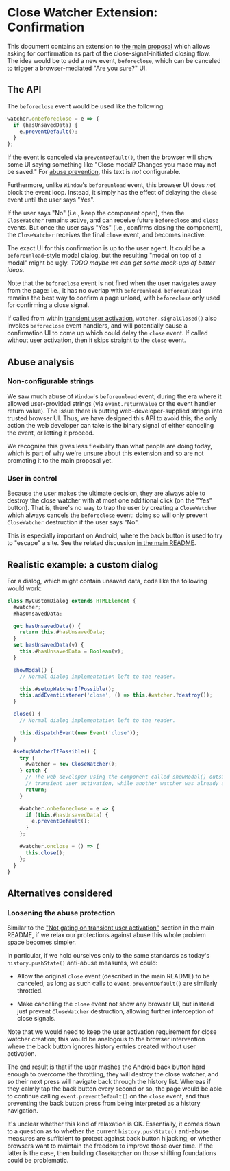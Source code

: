# Close Watcher Extension: Confirmation

This document contains an extension to [the main proposal](./README.md) which allows asking for confirmation as part of the close-signal-initiated closing flow. The idea would be to add a new event, `beforeclose`, which can be canceled to trigger a browser-mediated "Are you sure?" UI.

## The API

The `beforeclose` event would be used like the following:

```js
watcher.onbeforeclose = e => {
  if (hasUnsavedData) {
    e.preventDefault();
  }
};
```

If the event is canceled via `preventDefault()`, then the browser will show some UI saying something like "Close modal? Changes you made may not be saved." For [abuse prevention](#abuse-analysis), this text is _not_ configurable.

Furthermore, unlike `Window`'s `beforeunload` event, this browser UI does _not_ block the event loop. Instead, it simply has the effect of delaying the `close` event until the user says "Yes".

If the user says "No" (i.e., keep the component open), then the `CloseWatcher` remains active, and can receive future `beforeclose` and `close` events. But once the user says "Yes" (i.e., confirms closing the component), the `CloseWatcher` receives the final `close` event, and becomes inactive.

The exact UI for this confirmation is up to the user agent. It could be a `beforeunload`-style modal dialog, but the resulting "modal on top of a modal" might be ugly. _TODO maybe we can get some mock-ups of better ideas._

Note that the `beforeclose` event is not fired when the user navigates away from the page: i.e., it has no overlap with `beforeunload`. `beforeunload` remains the best way to confirm a page unload, with `beforeclose` only used for confirming a close signal.

If called from within [transient user activation](https://html.spec.whatwg.org/multipage/interaction.html#transient-activation-gated-api), `watcher.signalClosed()` also invokes `beforeclose` event handlers, and will potentially cause a confirmation UI to come up which could delay the `close` event. If called without user activation, then it skips straight to the `close` event.

## Abuse analysis

### Non-configurable strings

We saw much abuse of `Window`'s `beforeunload` event, during the era where it allowed user-provided strings (via `event.returnValue` or the event handler return value). The issue there is putting web-developer-supplied strings into trusted browser UI. Thus, we have designed this API to avoid this; the only action the web developer can take is the binary signal of either canceling the event, or letting it proceed.

We recognize this gives less flexibility than what people are doing today, which is part of why we're unsure about this extension and so are not promoting it to the main proposal yet.

### User in control

Because the user makes the ultimate decision, they are always able to destroy the close watcher with at most one additional click (on the "Yes" button). That is, there's no way to trap the user by creating a `CloseWatcher` which always cancels the `beforeclose` event: doing so will only prevent `CloseWatcher` destruction if the user says "No".

This is especially important on Android, where the back button is used to try to "escape" a site. See the related discussion [in the main README](./README.md#abuse-analysis).

## Realistic example: a custom dialog

For a dialog, which might contain unsaved data, code like the following would work:

```js
class MyCustomDialog extends HTMLElement {
  #watcher;
  #hasUnsavedData;

  get hasUnsavedData() {
    return this.#hasUnsavedData;
  }
  set hasUnsavedData(v) {
    this.#hasUnsavedData = Boolean(v);
  }

  showModal() {
    // Normal dialog implementation left to the reader.

    this.#setupWatcherIfPossible();
    this.addEventListener('close', () => this.#watcher.?destroy());
  }

  close() {
    // Normal dialog implementation left to the reader.

    this.dispatchEvent(new Event('close'));
  }

  #setupWatcherIfPossible() {
    try {
      #watcher = new CloseWatcher();
    } catch {
      // The web developer using the component called showModal() outside of
      // transient user activation, while another watcher was already active.
      return;
    }

    #watcher.onbeforeclose = e => {
      if (this.#hasUnsavedData) {
        e.preventDefault();
      }
    };

    #watcher.onclose = () => {
      this.close();
    };
  }
}
```

## Alternatives considered

### Loosening the abuse protection

Similar to the ["Not gating on transient user activation"](./README.md#not-gating-on-transient-user-activation) section in the main README, if we relax our protections against abuse this whole problem space becomes simpler.

In particular, if we hold ourselves only to the same standards as today's `history.pushState()` anti-abuse measures, we could:

* Allow the original `close` event (described in the main README) to be canceled, as long as such calls to `event.preventDefault()` are similarly throttled.

* Make canceling the `close` event not show any browser UI, but instead just prevent `CloseWatcher` destruction, allowing further interception of close signals.

Note that we would need to keep the user activation requirement for close watcher creation; this would be analogous to the browser intervention where the back button ignores history entries created without user activation.

The end result is that if the user mashes the Android back button hard enough to overcome the throttling, they will destroy the close watcher, and so their next press will navigate back through the history list. Whereas if they calmly tap the back button every second or so, the page would be able to continue calling `event.preventDefault()` on the `close` event, and thus preventing the back button press from being interpreted as a history navigation.

It's unclear whether this kind of relaxation is OK. Essentially, it comes down to a question as to whether the current `history.pushState()` anti-abuse measures are sufficient to protect against back button hijacking, or whether browsers want to maintain the freedom to improve those over time. If the latter is the case, then building `CloseWatcher` on those shifting foundations could be problematic.
